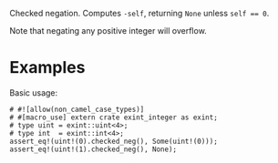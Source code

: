Checked negation. Computes `-self`,
returning `None` unless `self == 0`.

Note that negating any positive integer will overflow.

# Examples

Basic usage:

```
# #![allow(non_camel_case_types)]
# #[macro_use] extern crate exint_integer as exint;
# type uint = exint::uint<4>;
# type int  = exint::int<4>;
assert_eq!(uint!(0).checked_neg(), Some(uint!(0)));
assert_eq!(uint!(1).checked_neg(), None);
```
